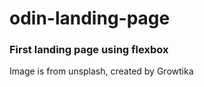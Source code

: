 # odin-landing-page
<h3>First landing page using flexbox</h3>
<p>Image is from unsplash, created by Growtika</p>
